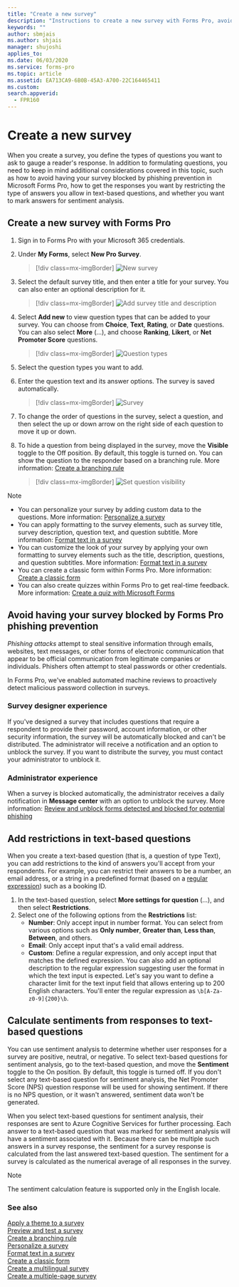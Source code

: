 ```yaml
---
title: "Create a new survey"
description: "Instructions to create a new survey with Forms Pro, avoid phishing protection, restrict content allowed in answers, and mark questions for sentiment analysis"
keywords: ""
author: sbmjais
ms.author: shjais
manager: shujoshi
applies_to: 
ms.date: 06/03/2020
ms.service: forms-pro
ms.topic: article
ms.assetid: EA713CA9-6B0B-45A3-A700-22C164465411
ms.custom: 
search.appverid:
  - FPR160
---
```


# Create a new survey

When you create a survey, you define the types of questions you want to ask to gauge a reader's response. In addition to formulating questions, you need to keep in mind additional considerations covered in this topic, such as how to avoid having your survey blocked by phishing prevention in Microsoft Forms Pro, how to get the responses you want by restricting the type of answers you allow in text-based questions, and whether you want to mark answers for sentiment analysis.

## Create a new survey with Forms Pro

1.	Sign in to Forms Pro with your Microsoft 365 credentials.

2.	Under **My Forms**, select **New Pro Survey**.

    > [!div class=mx-imgBorder]
    > ![New survey](media/new-survey-button.png "New survey")

3.	Select the default survey title, and then enter a title for your survey. You can also enter an optional description for it.

    > [!div class=mx-imgBorder]
    > ![Add survey title and description](media/survey-title.png "Add survey title and description") 

4.	Select **Add new** to view question types that can be added to your survey. You can choose from **Choice**, **Text**, **Rating**, or **Date** questions. You can also select **More** (...), and choose **Ranking**, **Likert**, or **Net Promoter Score** questions.

    > [!div class=mx-imgBorder]
    > ![Question types](media/ques-types.png "Question types")

5.	Select the question types you want to add.

6.	Enter the question text and its answer options. The survey is saved automatically.

    > [!div class=mx-imgBorder]
    > ![Survey](media/survey.png "Example of a survey with different question types")

7. To change the order of questions in the survey, select a question, and then select the up or down arrow on the right side of each question to move it up or down.

8. To hide a question from being displayed in the survey, move the **Visible** toggle to the Off position. By default, this toggle is turned on. You can show the question to the responder based on a branching rule. More information: [Create a branching rule](create-branching-rule.md)

    > [!div class=mx-imgBorder]
    > ![Set question visibility](media/visibility-option.png "Set the visibility of a question")

> [!NOTE]
> - You can personalize your survey by adding custom data to the questions. More information: [Personalize a survey](personalize-survey.md)
> - You can apply formatting to the survey elements, such as survey title, survey description, question text, and question subtitle. More information: [Format text in a survey](survey-text-format.md)
> - You can customize the look of your survey by applying your own formatting to survey elements such as the title, description, questions, and question subtitles. More information: [Format text in a survey](survey-text-format.md)
> - You can create a classic form within Forms Pro. More information: [Create a classic form](create-classic-form.md)
> - You can also create quizzes within Forms Pro to get real-time feedback. More information: [Create a quiz with Microsoft Forms](https://support.office.com/article/create-a-quiz-with-microsoft-forms-a082a018-24a1-48c1-b176-4b3616cdc83d)

<a name="proactive-phishing-prevention"></a>

## Avoid having your survey blocked by Forms Pro phishing prevention

*Phishing attacks* attempt to steal sensitive information through emails, websites, text messages, or other forms of electronic communication that appear to be official communication from legitimate companies or individuals. Phishers often attempt to steal passwords or other credentials.

In Forms Pro, we've enabled automated machine reviews to proactively detect malicious password collection in surveys.

### Survey designer experience

If you've designed a survey that includes questions that require a respondent to provide their password, account information, or other security information, the survey will be automatically blocked and can't be distributed. The administrator will receive a notification and an option to unblock the survey. If you want to distribute the survey, you must contact your administrator to unblock it.

### Administrator experience

When a survey is blocked automatically, the administrator receives a daily notification in **Message center** with an option to unblock the survey. More information: [Review and unblock forms detected and blocked for potential phishing](https://support.office.com/article/review-and-unblock-forms-detected-and-blocked-for-potential-phishing-879a90d7-6ef9-4145-933a-fb53a430bced)

## Add restrictions in text-based questions

When you create a text-based question (that is, a question of type Text), you can add restrictions to the kind of answers you'll accept from your respondents. For example, you can restrict their answers to be a number, an email address, or a string in a predefined format (based on a [regular expression](https://docs.microsoft.com/dotnet/standard/base-types/regular-expression-language-quick-reference)) such as a booking ID.

1. In the text-based question, select **More settings for question** (...), and then select **Restrictions**.
2. Select one of the following options from the **Restrictions** list:
    - **Number**: Only accept input in number format. You can select from various options such as **Only number**, **Greater than**, **Less than**, **Between**, and others.
    - **Email**: Only accept input that's a valid email address.
    - **Custom**: Define a regular expression, and only accept input that matches the defined expression. You can also add an optional description to the regular expression suggesting user the format in which the text input is expected. Let's say you want to define a character limit for the text input field that allows entering up to 200 English characters. You'll enter the regular expression as `\b[A-Za-z0-9]{200}\b`.

## Calculate sentiments from responses to text-based questions

You can use sentiment analysis to determine whether user responses for a survey are positive, neutral, or negative. To select text-based questions for sentiment analysis, go to the text-based question, and move the **Sentiment** toggle to the On position. By default, this toggle is turned off. If you don't select any text-based question for sentiment analysis, the Net Promoter Score (NPS) question response will be used for showing sentiment. If there is no NPS question, or it wasn't answered, sentiment data won't be generated.

When you select text-based questions for sentiment analysis, their responses are sent to Azure Cognitive Services for further processing. Each answer to a text-based question that was marked for sentiment analysis will have a sentiment associated with it. Because there can be multiple such answers in a survey response, the sentiment for a survey response is calculated from the last answered text-based question. The sentiment for a survey is calculated as the numerical average of all responses in the survey.

> [!NOTE]
> The sentiment calculation feature is supported only in the English locale.

### See also

[Apply a theme to a survey](apply-theme.md)<br>
[Preview and test a survey](preview-test-survey.md)<br>
[Create a branching rule](create-branching-rule.md)<br>
[Personalize a survey](personalize-survey.md)<br>
[Format text in a survey](survey-text-format.md)<br>
[Create a classic form](create-classic-form.md)<br>
[Create a multilingual survey](create-multilingual-survey.md)<br>
[Create a multiple-page survey](create-multipage-survey.md)
